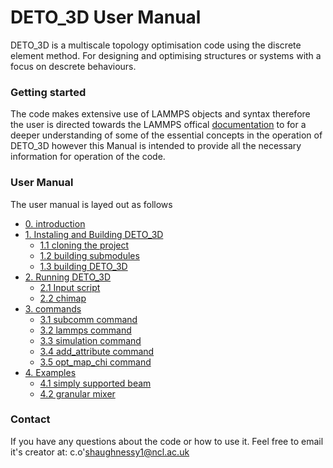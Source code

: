# DETO_3D User Manual

DETO_3D is a multiscale topology optimisation code using the discrete element method. For designing and optimising structures or systems with a focus on descrete behaviours.

### Getting started

The code makes extensive use of LAMMPS objects and syntax therefore the user is directed towards the LAMMPS offical [documentation](https://docs.lammps.org/Manual.html#) to for a deeper understanding of some of the essential concepts in the operation of DETO_3D however this Manual is intended to provide all the necessary information for operation of the code.

### User Manual

The user manual is layed out as follows

- [0. introduction](0_introduction.md)
- [1. Instaling and Building DETO_3D](1_instaling/1_index.md)
  - [1.1 cloning the project](1_instaling/1.1_cloning.md)
  - [1.2 building submodules](1_instaling/1.2_submodules.md)
  - [1.3 building DETO_3D](1_instaling/1.3_building.md)
- [2. Running DETO_3D](2_running/2_index.md)
  - [2.1 Input script](2_running/2.1_input.md)
  - [2.2 chimap](2_running/2.2_chimap.md)
- [3. commands](3_commands/3_index.md)
  - [3.1 subcomm command](3_commands/3.1_subcomm.md)
  - [3.2 lammps command](3_commands/3.2_lammps.md)
  - [3.3 simulation command](3_commands/3.3_simulation.md)
  - [3.4 add_attribute command](3_commands/3.4_add_attribute.md)
  - [3.5 opt_map_chi command](3.4_opt_map_chi.md)
- [4. Examples](4_examples/4_index.md)
  - [4.1 simply supported beam](4_examples/4.1_simply_supported.md)
  - [4.2 granular mixer](4_examples/4.2_granular.md)

### Contact

If you have any questions about the code or how to use it. Feel free to email it's creator at: c.o'shaughnessy1@ncl.ac.uk

